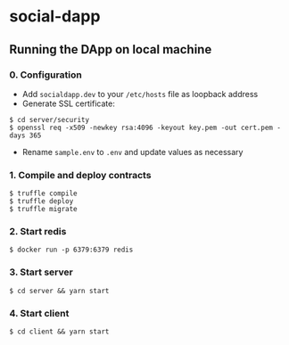 # social-dapp

## Running the DApp on local machine
### 0. Configuration
* Add `socialdapp.dev` to your `/etc/hosts` file as loopback address
* Generate SSL certificate:
```
$ cd server/security
$ openssl req -x509 -newkey rsa:4096 -keyout key.pem -out cert.pem -days 365
```
* Rename `sample.env` to `.env` and update values as necessary

### 1. Compile and deploy contracts
```
$ truffle compile
$ truffle deploy
$ truffle migrate
```

### 2. Start redis
```
$ docker run -p 6379:6379 redis
```

### 3. Start server
```
$ cd server && yarn start
```

### 4. Start client
```
$ cd client && yarn start
```